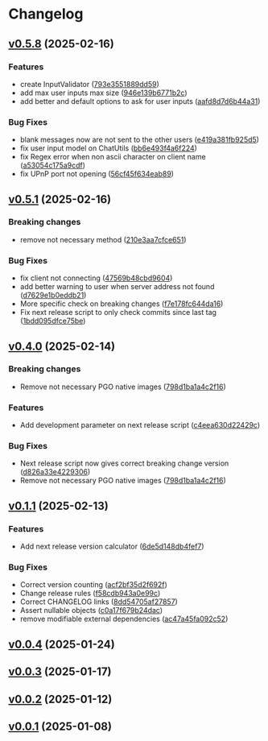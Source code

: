 # Changelog

## [v0.5.8](https://github.com/FelipeKobra/JMessenger/compare/v0.5.8...master) (2025-02-16)


### Features

-  create InputValidator ([793e3551889dd59](https://github.com/FelipeKobra/JMessenger/commit/793e3551889dd59))
-  add max user inputs max size ([946e139b6771b2c](https://github.com/FelipeKobra/JMessenger/commit/946e139b6771b2c))
-  add better and default options to ask for user inputs ([aafd8d7d6b44a31](https://github.com/FelipeKobra/JMessenger/commit/aafd8d7d6b44a31))

### Bug Fixes

-  blank messages now are not sent to the other users ([e419a381fb925d5](https://github.com/FelipeKobra/JMessenger/commit/e419a381fb925d5))
-  fix user input model on ChatUtils ([bb6e493f4a6f224](https://github.com/FelipeKobra/JMessenger/commit/bb6e493f4a6f224))
-  fix Regex error when non ascii character on client name ([a53054c175a9cdf](https://github.com/FelipeKobra/JMessenger/commit/a53054c175a9cdf))
-  fix UPnP port not opening ([56cf45f634eab89](https://github.com/FelipeKobra/JMessenger/commit/56cf45f634eab89))

## [v0.5.1](https://github.com/FelipeKobra/JMessenger/compare/v0.5.1...master) (2025-02-16)

### Breaking changes

-  remove not necessary method ([210e3aa7cfce651](https://github.com/FelipeKobra/JMessenger/commit/210e3aa7cfce651))


### Bug Fixes

-  fix client not connecting ([47569b48cbd9604](https://github.com/FelipeKobra/JMessenger/commit/47569b48cbd9604))
-  add better warning to user when server address not found ([d7629e1b0eddb21](https://github.com/FelipeKobra/JMessenger/commit/d7629e1b0eddb21))
-  More specific check on breaking changes ([f7e178fc644da16](https://github.com/FelipeKobra/JMessenger/commit/f7e178fc644da16))
-  Fix next release script to only check commits since last tag ([1bdd095dfce75be](https://github.com/FelipeKobra/JMessenger/commit/1bdd095dfce75be))

## [v0.4.0](https://github.com/FelipeKobra/JMessenger/compare/v0.4.0...master) (2025-02-14)

### Breaking changes

-  Remove not necessary PGO native images ([798d1ba1a4c2f16](https://github.com/FelipeKobra/JMessenger/commit/798d1ba1a4c2f16))

### Features

-  Add development parameter on next release script ([c4eea630d22429c](https://github.com/FelipeKobra/JMessenger/commit/c4eea630d22429c))

### Bug Fixes

-  Next release script now gives correct breaking change version ([d826a33e4229306](https://github.com/FelipeKobra/JMessenger/commit/d826a33e4229306))
-  Remove not necessary PGO native images ([798d1ba1a4c2f16](https://github.com/FelipeKobra/JMessenger/commit/798d1ba1a4c2f16))

## [v0.1.1](https://github.com/FelipeKobra/JMessenger/compare/v0.1.1...master) (2025-02-13)


### Features

-  Add next release version calculator ([6de5d148db4fef7](https://github.com/FelipeKobra/JMessenger/commit/6de5d148db4fef7))

### Bug Fixes

-  Correct version counting ([acf2bf35d2f692f](https://github.com/FelipeKobra/JMessenger/commit/acf2bf35d2f692f))
-  Change release rules ([f58cdb943a0e99c](https://github.com/FelipeKobra/JMessenger/commit/f58cdb943a0e99c))
-  Correct CHANGELOG links ([8dd54705af27857](https://github.com/FelipeKobra/JMessenger/commit/8dd54705af27857))
-  Assert nullable objects ([c0a17f679b24dac](https://github.com/FelipeKobra/JMessenger/commit/c0a17f679b24dac))
-  remove modifiable external dependencies ([ac47a45fa092c52](https://github.com/FelipeKobra/JMessenger/commit/ac47a45fa092c52))

## [v0.0.4](https://github.com/FelipeKobra/JMessenger/compare/v0.0.4...master) (2025-01-24)




## [v0.0.3](https://github.com/FelipeKobra/JMessenger/compare/v0.0.3...master) (2025-01-17)




## [v0.0.2](https://github.com/FelipeKobra/JMessenger/compare/v0.0.2...master) (2025-01-12)




## [v0.0.1](https://github.com/FelipeKobra/JMessenger/compare/v0.0.1...master) (2025-01-08)





